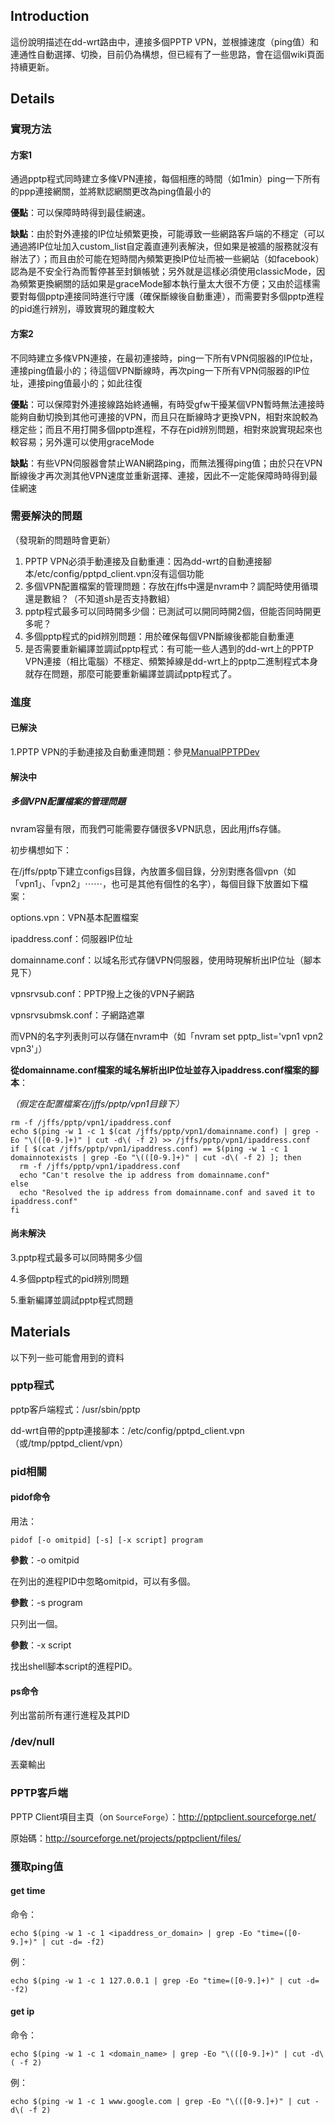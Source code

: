 ## Introduction ##

這份說明描述在dd-wrt路由中，連接多個PPTP VPN，並根據速度（ping值）和連通性自動選擇、切換，目前仍為構想，但已經有了一些思路，會在這個wiki頁面持續更新。


## Details ##

### 實現方法 ###
#### 方案1 ####
通過pptp程式同時建立多條VPN連接，每個相應的時間（如1min）ping一下所有的ppp連接網關，並將默認網關更改為ping值最小的

**優點**：可以保障時時得到最佳網速。

**缺點**：由於對外連接的IP位址頻繁更換，可能導致一些網路客戶端的不穩定（可以通過將IP位址加入custom\_list自定義直連列表解決，但如果是被牆的服務就沒有辦法了）；而且由於可能在短時間內頻繁更換IP位址而被一些網站（如facebook）認為是不安全行為而暫停甚至封鎖帳號；另外就是這樣必須使用classicMode，因為頻繁更換網關的話如果是graceMode腳本執行量太大很不方便；又由於這樣需要對每個pptp連接同時進行守護（確保斷線後自動重連），而需要對多個pptp進程的pid進行辨別，導致實現的難度較大

#### 方案2 ####
不同時建立多條VPN連接，在最初連接時，ping一下所有VPN伺服器的IP位址，連接ping值最小的；待這個VPN斷線時，再次ping一下所有VPN伺服器的IP位址，連接ping值最小的；如此往復

**優點**：可以保障對外連接線路始終通暢，有時受gfw干擾某個VPN暫時無法連接時能夠自動切換到其他可連接的VPN，而且只在斷線時才更換VPN，相對來說較為穩定些；而且不用打開多個pptp進程，不存在pid辨別問題，相對來說實現起來也較容易；另外還可以使用graceMode

**缺點**：有些VPN伺服器會禁止WAN網路ping，而無法獲得ping值；由於只在VPN斷線後才再次測其他VPN速度並重新選擇、連接，因此不一定能保障時時得到最佳網速

### 需要解決的問題 ###
（發現新的問題時會更新）

  1. PPTP VPN必須手動連接及自動重連：因為dd-wrt的自動連接腳本/etc/config/pptpd\_client.vpn沒有這個功能
  1. 多個VPN配置檔案的管理問題：存放在jffs中還是nvram中？調配時使用循環還是數組？（不知道sh是否支持數組）
  1. pptp程式最多可以同時開多少個：已測試可以開同時開2個，但能否同時開更多呢？
  1. 多個pptp程式的pid辨別問題：用於確保每個VPN斷線後都能自動重連
  1. 是否需要重新編譯並調試pptp程式：有可能一些人遇到的dd-wrt上的PPTP VPN連接（相比電腦）不穩定、頻繁掉線是dd-wrt上的pptp二進制程式本身就存在問題，那麼可能要重新編譯並調試pptp程式了。

### 進度 ###

#### 已解決 ####
1.PPTP VPN的手動連接及自動重連問題：參見[ManualPPTPDev](ManualPPTPDev.md)

#### 解決中 ####
##### 多個VPN配置檔案的管理問題 #####
nvram容量有限，而我們可能需要存儲很多VPN訊息，因此用jffs存儲。

初步構想如下：

在/jffs/pptp下建立configs目錄，內放置多個目錄，分別對應各個vpn（如「vpn1」、「vpn2」⋯⋯，也可是其他有個性的名字），每個目錄下放置如下檔案：

options.vpn：VPN基本配置檔案

ipaddress.conf：伺服器IP位址

domainname.conf：以域名形式存儲VPN伺服器，使用時現解析出IP位址（腳本見下）

vpnsrvsub.conf：PPTP撥上之後的VPN子網路

vpnsrvsubmsk.conf：子網路遮罩

而VPN的名字列表則可以存儲在nvram中（如「nvram set pptp\_list='vpn1 vpn2 vpn3'」）

**從domainname.conf檔案的域名解析出IP位址並存入ipaddress.conf檔案的腳本**：

_（假定在配置檔案在/jffs/pptp/vpn1目錄下）_

```
rm -f /jffs/pptp/vpn1/ipaddress.conf
echo $(ping -w 1 -c 1 $(cat /jffs/pptp/vpn1/domainname.conf) | grep -Eo "\(([0-9.]+)" | cut -d\( -f 2) >> /jffs/pptp/vpn1/ipaddress.conf
if [ $(cat /jffs/pptp/vpn1/ipaddress.conf) == $(ping -w 1 -c 1 domainnotexists | grep -Eo "\(([0-9.]+)" | cut -d\( -f 2) ]; then
  rm -f /jffs/pptp/vpn1/ipaddress.conf
  echo "Can't resolve the ip address from domainname.conf"
else
  echo "Resolved the ip address from domainname.conf and saved it to ipaddress.conf"
fi
```

#### 尚未解決 ####
3.pptp程式最多可以同時開多少個

4.多個pptp程式的pid辨別問題

5.重新編譯並調試pptp程式問題
## Materials ##
以下列一些可能會用到的資料

### pptp程式 ###
pptp客戶端程式：/usr/sbin/pptp

dd-wrt自帶的pptp連接腳本：/etc/config/pptpd\_client.vpn（或/tmp/pptpd\_client/vpn）

### pid相關 ###
#### pidof命令 ####
用法：
```
pidof [-o omitpid] [-s] [-x script] program
```

**參數**：-o omitpid

在列出的進程PID中忽略omitpid，可以有多個。

**參數**：-s program

只列出一個。

**參數**：-x script

找出shell腳本script的進程PID。

#### ps命令 ####
列出當前所有運行進程及其PID

### /dev/null ###
丟棄輸出

### PPTP客戶端 ###
PPTP Client項目主頁（on `SourceForge`）：http://pptpclient.sourceforge.net/

原始碼：http://sourceforge.net/projects/pptpclient/files/

### 獲取ping值 ###
#### get time ####
命令：
```
echo $(ping -w 1 -c 1 <ipaddress_or_domain> | grep -Eo "time=([0-9.]+)" | cut -d= -f2)
```
例：
```
echo $(ping -w 1 -c 1 127.0.0.1 | grep -Eo "time=([0-9.]+)" | cut -d= -f2)
```

#### get ip ####
命令：
```
echo $(ping -w 1 -c 1 <domain_name> | grep -Eo "\(([0-9.]+)" | cut -d\( -f 2)
```
例：
```
echo $(ping -w 1 -c 1 www.google.com | grep -Eo "\(([0-9.]+)" | cut -d\( -f 2)
```